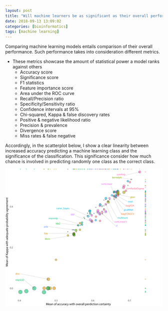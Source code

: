 ```yaml
---
layout: post
title: "Will machine learners be as significant as their overall performance?"
date: 2018-09-13 13:09:02
categories: [bioinformatics]
tags: [machine learning]
---
```


Comparing machine learning models entails comparison of their overall performance.
Such performance takes into consideration different metrics.

* These metrics showcase the amount of statistical power a model ranks against others
   - Accuracy score
   - Significance score
   - F1 statistics
   - Feature importance score
   - Area under the ROC curve
   - Recall/Precision ratio
   - Specificity/Sensitivity ratio
   - Confidence intervals at 95%
   - Chi-squared, Kappa & false discovery rates
   - Positive & negative likelihood ratio
   - Precision & prevalence 
   - Divergence score
   - Miss rates & false negative

Accordingly, in the scatterplot below, I show a clear linearity between increased accuracy predicting a machine learning class and the significance of the classification. 
This significance consider how much chance is involved in predicting randomly one class as the correct class.

![Performance scatterplot](/assets/2018/performance.png)


